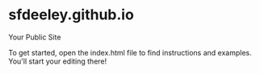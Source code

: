 sfdeeley.github.io
=====================

Your Public Site

To get started, open the index.html file to find instructions and examples. You'll start your editing there!
